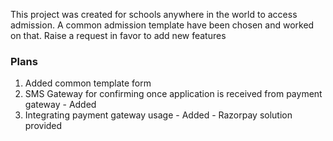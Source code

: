 This project was created for schools anywhere in the world to access admission. A common admission template have been chosen and worked on that. Raise a request in favor to add new features

### Plans

1) Added common template form
2) SMS Gateway for confirming once application is received from payment gateway - Added
2) Integrating payment gateway usage - Added - Razorpay solution provided
